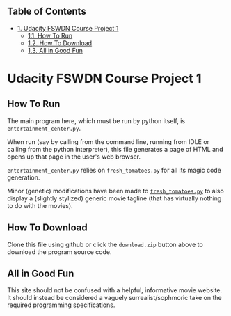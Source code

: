 <div id="table-of-contents">
<h2>Table of Contents</h2>
<div id="text-table-of-contents">
<ul>
<li><a href="#orgheadline4">1. Udacity FSWDN Course Project 1</a>
<ul>
<li><a href="#orgheadline1">1.1. How To Run</a></li>
<li><a href="#orgheadline2">1.2. How To Download</a></li>
<li><a href="#orgheadline3">1.3. All in Good Fun</a></li>
</ul>
</li>
</ul>
</div>
</div>

# Udacity FSWDN Course Project 1<a id="orgheadline4"></a>

## How To Run<a id="orgheadline1"></a>

The main program here, which must be run by python itself, is
`entertainment_center.py`. 

When run (say by calling from the command line, running from IDLE or
calling from the python interpreter), this file generates a page of
HTML and opens up that page in the user's web browser.

`entertainment_center.py` relies on `fresh_tomatoes.py` for all its
magic code generation.

Minor (genetic) modifications have been made to [`fresh_tomatoes.py`](https://github.com/adarsh0806/ud036_StarterCode/blob/master/fresh_tomatoes.py) to
also display a (slightly stylized) generic movie tagline (that has
virtually nothing to do with the movies).

## How To Download<a id="orgheadline2"></a>

Clone this file using github or click the `download.zip` button above
to download the program source code.

## All in Good Fun<a id="orgheadline3"></a>

This site should not be confused with a helpful, informative movie
website. It should instead be considered a vaguely
surrealist/sophmoric take on the required programming specifications.
